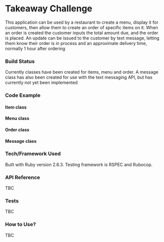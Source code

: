 Takeaway Challenge
====================
This application can be used by a restaurant to create a menu, display it for customers, then allow them to create an order of specific items on it. When an order is created the customer inputs the total amount due, and the order is placed. An update can be issued to the customer by text message, letting them know their order is in process and an approximate delivery time, normally 1 hour after ordering

### Build Status
Currently classes have been created for items, menu and order. A message class has also been created for use with the text messaging API, but has currently not yet been implemented

### Code Example
#### Item class
#### Menu class
#### Order class
#### Message class

### Tech/Framework Used
Built with Ruby version 2.6.3. Testing framework is RSPEC and Rubocop.

### API Reference
TBC

### Tests
TBC

### How to Use?
TBC
